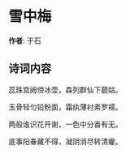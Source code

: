 # 雪中梅

**作者**: 于石

## 诗词内容

蕊珠宫阙傍冰壶，森列群仙下藐姑。

玉骨轻匀铅粉面，霜纨薄衬素罗襦。

两般谁识花开谢，一色中分香有无。

底事阳春藏不得，凝阴消尽转清癯。

